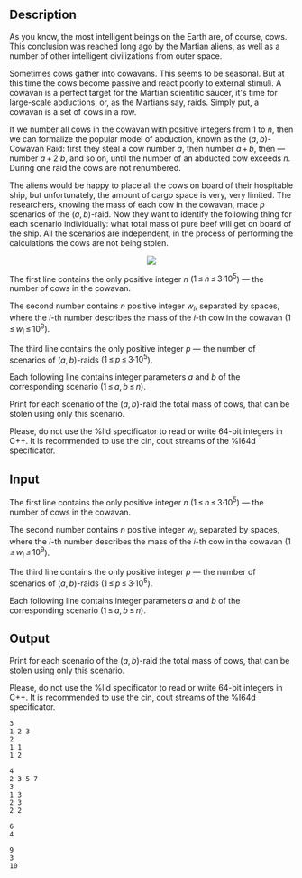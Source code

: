 ## Description

<div><p>As you know, the most intelligent beings on the Earth are, of course, cows. This conclusion was reached long ago by the Martian aliens, as well as a number of other intelligent civilizations from outer space. </p><p>Sometimes cows gather into <span class="tex-font-style-it">cowavans</span>. This seems to be seasonal. But at this time the cows become passive and react poorly to external stimuli. A cowavan is a perfect target for the Martian scientific saucer, it's time for large-scale abductions, or, as the Martians say, raids. Simply put, a cowavan is a set of cows in a row. </p><p>If we number all cows in the cowavan with positive integers from <span class="tex-span">1</span> to <span class="tex-span"><i>n</i></span>, then we can formalize the popular model of abduction, known as the <span class="tex-font-style-it"><span class="tex-span">(<i>a</i>, <i>b</i>)</span>-Cowavan Raid</span>: first they steal a cow number <span class="tex-span"><i>a</i></span>, then number <span class="tex-span"><i>a</i> + <i>b</i></span>, then — number <span class="tex-span"><i>a</i> + 2·<i>b</i></span>, and so on, until the number of an abducted cow exceeds <span class="tex-span"><i>n</i></span>. During one raid the cows are not renumbered. </p><p>The aliens would be happy to place all the cows on board of their hospitable ship, but unfortunately, the amount of cargo space is very, very limited. The researchers, knowing the mass of each cow in the cowavan, made <span class="tex-span"><i>p</i></span> scenarios of the <span class="tex-span">(<i>a</i>, <i>b</i>)</span>-raid. Now they want to identify the following thing for each scenario individually: what total mass of pure beef will get on board of the ship. All the scenarios are independent, in the process of performing the calculations the cows are not being stolen. </p><center> <img class="tex-graphics" src="file://GCWde3rF.png" style="max-width: 100.0%;max-height: 100.0%;"> </center></div><div class="input-specification"><p>The first line contains the only positive integer <span class="tex-span"><i>n</i></span> (<span class="tex-span">1 ≤ <i>n</i> ≤ 3·10<sup class="upper-index">5</sup></span>) — the number of cows in the cowavan.</p><p>The second number contains <span class="tex-span"><i>n</i></span> positive integer <span class="tex-span"><i>w</i><sub class="lower-index"><i>i</i></sub></span>, separated by spaces, where the <span class="tex-span"><i>i</i></span>-th number describes the mass of the <span class="tex-span"><i>i</i></span>-th cow in the cowavan (<span class="tex-span">1 ≤ <i>w</i><sub class="lower-index"><i>i</i></sub> ≤ 10<sup class="upper-index">9</sup></span>).</p><p>The third line contains the only positive integer <span class="tex-span"><i>p</i></span> — the number of scenarios of <span class="tex-span">(<i>a</i>, <i>b</i>)</span>-raids (<span class="tex-span">1 ≤ <i>p</i> ≤ 3·10<sup class="upper-index">5</sup></span>).</p><p>Each following line contains integer parameters <span class="tex-span"><i>a</i></span> and <span class="tex-span"><i>b</i></span> of the corresponding scenario (<span class="tex-span">1 ≤ <i>a</i>, <i>b</i> ≤ <i>n</i></span>).</p></div><div class="output-specification"><p>Print for each scenario of the <span class="tex-span">(<i>a</i>, <i>b</i>)</span>-raid the total mass of cows, that can be stolen using only this scenario.</p><p>Please, do not use the %lld specificator to read or write 64-bit integers in С++. It is recommended to use the cin, cout streams of the %I64d specificator.</p></div>

## Input

<p>The first line contains the only positive integer <span class="tex-span"><i>n</i></span> (<span class="tex-span">1 ≤ <i>n</i> ≤ 3·10<sup class="upper-index">5</sup></span>) — the number of cows in the cowavan.</p><p>The second number contains <span class="tex-span"><i>n</i></span> positive integer <span class="tex-span"><i>w</i><sub class="lower-index"><i>i</i></sub></span>, separated by spaces, where the <span class="tex-span"><i>i</i></span>-th number describes the mass of the <span class="tex-span"><i>i</i></span>-th cow in the cowavan (<span class="tex-span">1 ≤ <i>w</i><sub class="lower-index"><i>i</i></sub> ≤ 10<sup class="upper-index">9</sup></span>).</p><p>The third line contains the only positive integer <span class="tex-span"><i>p</i></span> — the number of scenarios of <span class="tex-span">(<i>a</i>, <i>b</i>)</span>-raids (<span class="tex-span">1 ≤ <i>p</i> ≤ 3·10<sup class="upper-index">5</sup></span>).</p><p>Each following line contains integer parameters <span class="tex-span"><i>a</i></span> and <span class="tex-span"><i>b</i></span> of the corresponding scenario (<span class="tex-span">1 ≤ <i>a</i>, <i>b</i> ≤ <i>n</i></span>).</p>

## Output

<p>Print for each scenario of the <span class="tex-span">(<i>a</i>, <i>b</i>)</span>-raid the total mass of cows, that can be stolen using only this scenario.</p><p>Please, do not use the %lld specificator to read or write 64-bit integers in С++. It is recommended to use the cin, cout streams of the %I64d specificator.</p>





```input1
3
1 2 3
2
1 1
1 2

```




```input2
4
2 3 5 7
3
1 3
2 3
2 2

```




```output1
6
4

```




```output2
9
3
10

```


